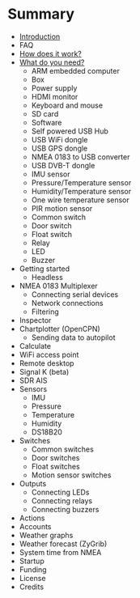 # Summary

* [Introduction](README.md)
* FAQ
* [How does it work?](how_does_it_work.md)
* [What do you need?](what_do_you_need.md)
   * ARM embedded computer
   * Box
   * Power supply
   * HDMI monitor
   * Keyboard and mouse
   * SD card
   * Software
   * Self powered USB Hub
   * USB WiFi dongle
   * USB GPS dongle
   * NMEA 0183 to USB converter
   * USB DVB-T dongle
   * IMU sensor
   * Pressure/Temperature sensor
   * Humidity/Temperature sensor
   * One wire temperature sensor
   * PIR motion sensor
   * Common switch
   * Door switch
   * Float switch
   * Relay
   * LED
   * Buzzer
* Getting started
   * Headless
* NMEA 0183 Multiplexer
   * Connecting serial devices
   * Network connections
   * Filtering
* Inspector
* Chartplotter (OpenCPN)
   * Sending data to autopilot
* Calculate
* WiFi access point
* Remote desktop
* Signal K (beta)
* SDR AIS
* Sensors
   * IMU
   * Pressure
   * Temperature
   * Humidity
   * DS18B20
* Switches
   * Common switches
   * Door switches
   * Float switches
   * Motion sensor switches
* Outputs
   * Connecting LEDs
   * Connecting relays
   * Connecting buzzers
* Actions
* Accounts
* Weather graphs
* Weather forecast (ZyGrib)
* System time from NMEA
* Startup
* Funding
* License
* Credits

